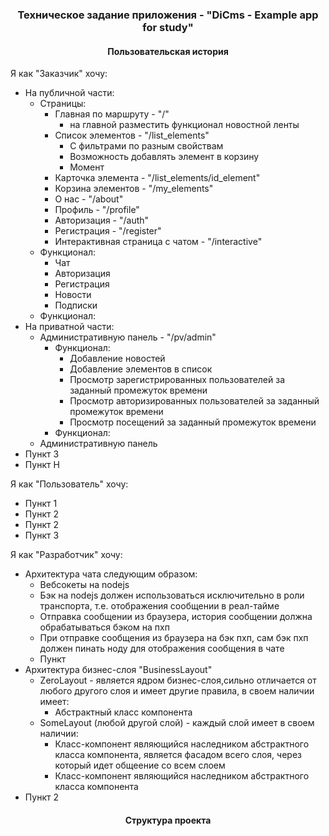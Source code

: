 ### <p align="center"> Техническое задание приложения - "DiCms - Example app for study" </p>

#### <p align="center"> Пользовательская история </p>

Я как "Заказчик" хочу:
- На публичной части:
  - Страницы:
    - Главная по маршруту - "/"
      - на главной разместить функционал новостной ленты
    - Список элементов - "/list_elements"
      - С фильтрами по разным свойствам
      - Возможность добавлять элемент в корзину
      - Момент
    - Карточка элемента - "/list_elements/id_element"
    - Корзина элементов - "/my_elements"
    - О нас - "/about"
    - Профиль - "/profile"
    - Авторизация - "/auth"
    - Регистрация - "/register"
    - Интерактивная страница с чатом - "/interactive"
  - Функционал:
    - Чат
    - Авторизация
    - Регистрация
    - Новости
    - Подписки
  - Функционал:
- На приватной части:
  - Административную панель - "/pv/admin"
    - Функционал:
      - Добавление новостей
      - Добавление элементов в список
      - Просмотр зарегистрированных пользователей за заданный промежуток времени
      - Просмотр авторизированных пользователей за заданный промежуток времени
      - Просмотр посещений за заданный промежуток времени
    - Функционал:
  - Административную панель
- Пункт 3
- Пункт Н


Я как "Пользователь" хочу:
- Пункт 1
- Пункт 2
- Пункт 2
- Пункт 3



Я как "Разработчик" хочу:
- Архитектура чата следующим образом:
  - Вебсокеты на nodejs
  - Бэк на nodejs должен использоваться исключительно в роли транспорта, т.е. отображения сообщении в реал-тайме
  - Отправка сообщении из браузера, история сообщении должна обрабатываться бэком на пхп
  - При отправке сообщения из браузера на бэк пхп, сам бэк пхп должен пинать ноду для отображения сообщения в чате
  - Пункт
- Архитектура бизнес-слоя "BusinessLayout"
  - ZeroLayout - является ядром бизнес-слоя,сильно отличается от любого другого слоя и имеет другие правила, в своем наличии имеет:
    - Абстрактный класс компонента
  - SomeLayout (любой другой слой) - каждый слой имеет в своем наличии:
    - Класс-компонент являющийся наследником абстрактного класса компонента, является фасадом всего слоя, через который идет общеение со всем слоем
    - Класс-компонент являющийся наследником абстрактного класса компонента
- Пункт 2


#### <p align="center"> Структура проекта </p>


